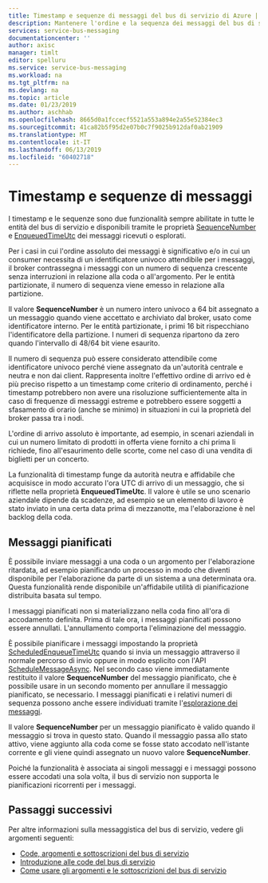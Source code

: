 ```yaml
---
title: Timestamp e sequenze di messaggi del bus di servizio di Azure | Microsoft Docs
description: Mantenere l'ordine e la sequenza dei messaggi del bus di servizio con i timestamp
services: service-bus-messaging
documentationcenter: ''
author: axisc
manager: timlt
editor: spelluru
ms.service: service-bus-messaging
ms.workload: na
ms.tgt_pltfrm: na
ms.devlang: na
ms.topic: article
ms.date: 01/23/2019
ms.author: aschhab
ms.openlocfilehash: 8665d0a1fccecf5521a553a894e2a55e52384ec3
ms.sourcegitcommit: 41ca82b5f95d2e07b0c7f9025b912daf0ab21909
ms.translationtype: MT
ms.contentlocale: it-IT
ms.lasthandoff: 06/13/2019
ms.locfileid: "60402718"
---
```

# <a name="message-sequencing-and-timestamps"></a>Timestamp e sequenze di messaggi

I timestamp e le sequenze sono due funzionalità sempre abilitate in tutte le entità del bus di servizio e disponibili tramite le proprietà [SequenceNumber](/dotnet/api/microsoft.servicebus.messaging.brokeredmessage.sequencenumber) e [EnqueuedTimeUtc](/dotnet/api/microsoft.servicebus.messaging.brokeredmessage.enqueuedtimeutc) dei messaggi ricevuti o esplorati.

Per i casi in cui l'ordine assoluto dei messaggi è significativo e/o in cui un consumer necessita di un identificatore univoco attendibile per i messaggi, il broker contrassegna i messaggi con un numero di sequenza crescente senza interruzioni in relazione alla coda o all'argomento. Per le entità partizionate, il numero di sequenza viene emesso in relazione alla partizione.

Il valore **SequenceNumber** è un numero intero univoco a 64 bit assegnato a un messaggio quando viene accettato e archiviato dal broker, usato come identificatore interno. Per le entità partizionate, i primi 16 bit rispecchiano l'identificatore della partizione. I numeri di sequenza ripartono da zero quando l'intervallo di 48/64 bit viene esaurito.

Il numero di sequenza può essere considerato attendibile come identificatore univoco perché viene assegnato da un'autorità centrale e neutra e non dai client. Rappresenta inoltre l'effettivo ordine di arrivo ed è più preciso rispetto a un timestamp come criterio di ordinamento, perché i timestamp potrebbero non avere una risoluzione sufficientemente alta in caso di frequenze di messaggi estreme e potrebbero essere soggetti a sfasamento di orario (anche se minimo) in situazioni in cui la proprietà del broker passa tra i nodi.

L'ordine di arrivo assoluto è importante, ad esempio, in scenari aziendali in cui un numero limitato di prodotti in offerta viene fornito a chi prima li richiede, fino all'esaurimento delle scorte, come nel caso di una vendita di biglietti per un concerto.

La funzionalità di timestamp funge da autorità neutra e affidabile che acquisisce in modo accurato l'ora UTC di arrivo di un messaggio, che si riflette nella proprietà **EnqueuedTimeUtc**. Il valore è utile se uno scenario aziendale dipende da scadenze, ad esempio se un elemento di lavoro è stato inviato in una certa data prima di mezzanotte, ma l'elaborazione è nel backlog della coda.

## <a name="scheduled-messages"></a>Messaggi pianificati

È possibile inviare messaggi a una coda o un argomento per l'elaborazione ritardata, ad esempio pianificando un processo in modo che diventi disponibile per l'elaborazione da parte di un sistema a una determinata ora. Questa funzionalità rende disponibile un'affidabile utilità di pianificazione distribuita basata sul tempo.

I messaggi pianificati non si materializzano nella coda fino all'ora di accodamento definita. Prima di tale ora, i messaggi pianificati possono essere annullati. L'annullamento comporta l'eliminazione del messaggio.

È possibile pianificare i messaggi impostando la proprietà [ScheduledEnqueueTimeUtc](/dotnet/api/microsoft.azure.servicebus.message.scheduledenqueuetimeutc) quando si invia un messaggio attraverso il normale percorso di invio oppure in modo esplicito con l'API [ScheduleMessageAsync](/dotnet/api/microsoft.azure.servicebus.queueclient.schedulemessageasync#Microsoft_Azure_ServiceBus_QueueClient_ScheduleMessageAsync_Microsoft_Azure_ServiceBus_Message_System_DateTimeOffset_). Nel secondo caso viene immediatamente restituito il valore **SequenceNumber** del messaggio pianificato, che è possibile usare in un secondo momento per annullare il messaggio pianificato, se necessario. I messaggi pianificati e i relativi numeri di sequenza possono anche essere individuati tramite l'[esplorazione dei messaggi](message-browsing.md).

Il valore **SequenceNumber** per un messaggio pianificato è valido quando il messaggio si trova in questo stato. Quando il messaggio passa allo stato attivo, viene aggiunto alla coda come se fosse stato accodato nell'istante corrente e gli viene quindi assegnato un nuovo valore **SequenceNumber**.

Poiché la funzionalità è associata ai singoli messaggi e i messaggi possono essere accodati una sola volta, il bus di servizio non supporta le pianificazioni ricorrenti per i messaggi.

## <a name="next-steps"></a>Passaggi successivi

Per altre informazioni sulla messaggistica del bus di servizio, vedere gli argomenti seguenti:

* [Code, argomenti e sottoscrizioni del bus di servizio](service-bus-queues-topics-subscriptions.md)
* [Introduzione alle code del bus di servizio](service-bus-dotnet-get-started-with-queues.md)
* [Come usare gli argomenti e le sottoscrizioni del bus di servizio](service-bus-dotnet-how-to-use-topics-subscriptions.md)